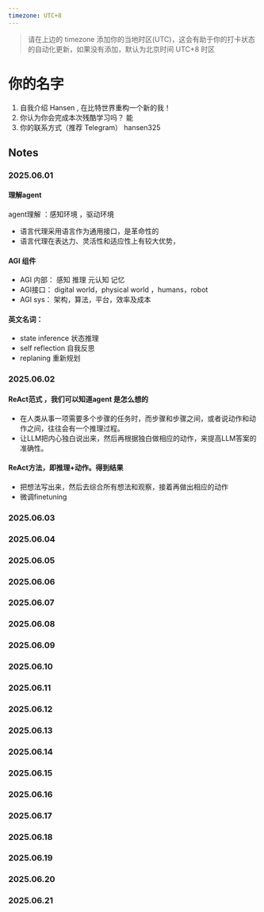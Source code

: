```yaml
---
timezone: UTC+8
---
```


> 请在上边的 timezone 添加你的当地时区(UTC)，这会有助于你的打卡状态的自动化更新，如果没有添加，默认为北京时间 UTC+8 时区


# 你的名字

1. 自我介绍
   Hansen , 在比特世界重构一个新的我！
3. 你认为你会完成本次残酷学习吗？
    能
5. 你的联系方式（推荐 Telegram）
    hansen325

## Notes

<!-- Content_START -->

### 2025.06.01

#### 理解agent

agent理解 ：感知环境 ，驱动环境
- 语言代理采用语言作为通用接口，是革命性的
- 语言代理在表达力、灵活性和适应性上有较大优势，

####  AGI 组件
- AGI 内部： 感知 推理 元认知 记忆 
- AGI接口： digital world，physical world ，humans，robot 
- AGI sys： 架构，算法，平台，效率及成本

#### 英文名词：
- state inference 状态推理 
- self reflection 自我反思 
- replaning  重新规划

### 2025.06.02  

#### ReAct范式  ，我们可以知道agent 是怎么想的 

- 在人类从事一项需要多个步骤的任务时，而步骤和步骤之间，或者说动作和动作之间，往往会有一个推理过程。
- 让LLM把内心独白说出来，然后再根据独白做相应的动作，来提高LLM答案的准确性。

#### ReAct方法，即推理+动作。得到结果
- 把想法写出来，然后去综合所有想法和观察，接着再做出相应的动作
- 微调finetuning


### 2025.06.03  
### 2025.06.04  
### 2025.06.05  
### 2025.06.06  
### 2025.06.07  
### 2025.06.08  
### 2025.06.09  
### 2025.06.10  
### 2025.06.11  
### 2025.06.12  
### 2025.06.13  
### 2025.06.14  
### 2025.06.15  
### 2025.06.16  
### 2025.06.17  
### 2025.06.18  
### 2025.06.19  
### 2025.06.20  
### 2025.06.21  

<!-- Content_END -->

